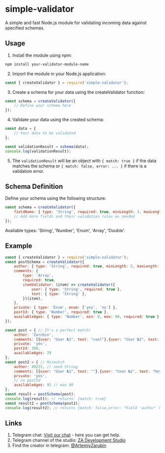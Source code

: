 # simple-validator
A simple and fast Node.js module for validating incoming data against specified schemas.

## Usage
1. Install the module using npm:
```bash
npm install your-validator-module-name
```

2. Import the module in your Node.js application:
```javascript
const { createValidator } = require('simple-validator');
```

3. Create a schema for your data using the createValidator function:
```javascript
const schema = createValidator({
    // Define your schema here
});
```

4. Validate your data using the created schema:
```javascript
const data = {
    // Your data to be validated
};

const validationResult = schema(data);
console.log(validationResult);
```

5. The `validationResult` will be an object with `{ match: true }` if the data matches the schema or `{ match: false, error: ... }` if there is a validation error.

## Schema Definition
Define your schema using the following structure:
```javascript
const schema = createValidator({
    fieldName: { type: 'String', required: true, minLength: 3, maxLength: 10 },
    // Add more fields and their validation rules as needed
});
```
Available types: 'String', 'Number', 'Enum', 'Array', 'Double'.

## Example
```javascript
const { createValidator } = require('simple-validator');
const postSchema = createValidator({
    author: { type: 'String', required: true, minLength: 5, maxLength: 24 },
    comments: {
        type: 'Array',
        required: true,
        itemValidator: (item) => createValidator({
            user: { type: 'String', required: true },
            text: { type: 'String' },
        })(item),
    },
    private: { type: 'Enum', enum: ['yes', 'no'] },
    postId: { type: 'Number', required: true },
    availableAges: { type: 'Number', min: 0, max: 90, required: true },
});

const post = { // It's a perfect match!
    author: 'Zarubin',
    comments: [{user: "User №1", text: "cool"},{user: "User №2", text: "hey"}],
    private: 'yes',
    postId: 390,
    availableAges: 29
};
const post2 = { // Mismatch
    author: 49231, // need String
    comments: [{user: "User №1", text: ""},{user: "User №2", text: "hey"}], // text can be null
    private: 'yes',
    // no postId
    availableAges: 91 // max 90
};
const result = postSchema(post);
console.log(result); // returns: {match: true}
const result2 = postSchema(post2);
console.log(result2); // returns {match: false,error: "Field 'author' has an invalid type. Expected a string."}
```

## Links
1. Telegram chat: [Visit our chat](https://t.me/zadevv) - here you can get help.
2. Telegram channel of the studio: [ZA Development Studio](t.me/za_it)
3. Find the creator in telegram: [@ArtemiyZarubin](https://t.me/ArtemiyZarubin)